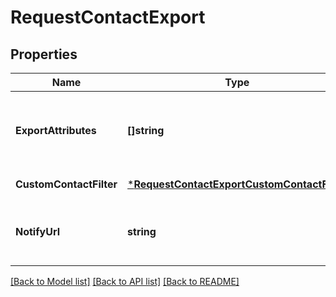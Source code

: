 # RequestContactExport

## Properties
Name | Type | Description | Notes
------------ | ------------- | ------------- | -------------
**ExportAttributes** | **[]string** | List of all the attributes that you want to export. These attributes must be present in your contact database. For example, [&#39;fname&#39;, &#39;lname&#39;, &#39;email&#39;]. | [optional] [default to null]
**CustomContactFilter** | [***RequestContactExportCustomContactFilter**](RequestContactExportCustomContactFilter.md) |  | [default to null]
**NotifyUrl** | **string** | Webhook that will be called once the export process is finished. For reference, https://help.brevo.com/hc/en-us/articles/360007666479 | [optional] [default to null]

[[Back to Model list]](../README.md#documentation-for-models) [[Back to API list]](../README.md#documentation-for-api-endpoints) [[Back to README]](../README.md)


